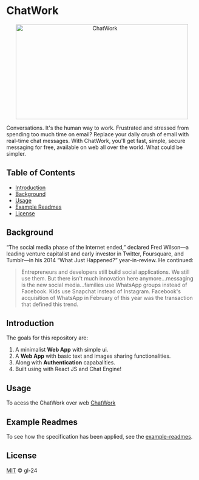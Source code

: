 # ChatWork
<div>
  <p align="center">
    <img height="250px" width="95%" src="https://user-images.githubusercontent.com/67200542/195823434-5ed622b7-1c20-46c6-8064-5dcd5d6f5ca6.png" alt="ChatWork" />
  </p> 
</div>

<div>
  Conversations. It's the human way to work.
  Frustrated and stressed from spending too much time on email?
  Replace your daily crush of email with real-time chat messages. 
  With ChatWork, you'll get fast, simple, secure messaging
  for free, available on web all over the world.
  What could be simpler.
</div>


## Table of Contents

- [Introduction](#introduction)
- [Background](#background)
- [Usage](#usage)
- [Example Readmes](#example-readmes)
- [License](#license)

## Background
“The social media phase of the Internet ended,” declared Fred Wilson—a leading venture capitalist and early investor in Twitter, Foursquare, and Tumblr—in his 2014 “What Just Happened?” year-in-review. He continued:

> Entrepreneurs and developers still build social applications. We still use them. But there isn't much innovation here anymore…messaging is the new social media…families use WhatsApp groups instead of Facebook. Kids use Snapchat instead of Instagram. Facebook's acquisition of WhatsApp in February of this year was the transaction that defined this trend.

## Introduction

The goals for this repository are:

1. A minimalist **Web App** with simple ui. 
2. A **Web App** with basic text and images sharing functionalities.
3. Along with **Authentication** capabalities.
4. Built using with React JS and Chat Engine!

## Usage

To acess the ChatWork over web [ChatWork](https://bit.ly/3TkOIW5)


## Example Readmes

To see how the specification has been applied, see the [example-readmes](example-readmes/).

## License

[MIT](LICENSE) © gl-24
